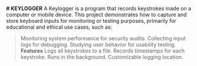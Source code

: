 **# KEYLOGGER**
  A Keylogger is a program that records keystrokes made on a computer or mobile device. This project demonstrates how to capture and store keyboard inputs for monitoring or testing purposes, primarily for educational and ethical use cases, such as:

>Monitoring system performance for security audits.
>Collecting input logs for debugging.
>Studying user behavior for usability testing.
**Features**
>Logs all keystrokes to a file.
>Records timestamps for each keystroke.
>Runs in the background.
>Customizable logging location.
